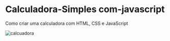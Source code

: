 # Calculadora-Simples com-javascript
<p>Como criar uma calculadora com HTML, CSS e JavaScript</p>
<img srs="./img/calculadora.png" alt="calcuadora">